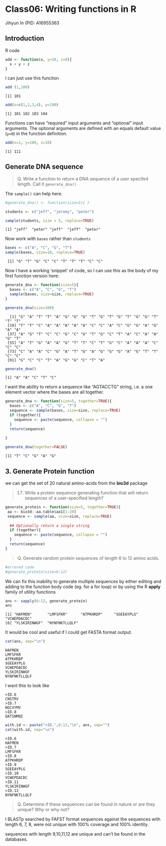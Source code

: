 # Class06: Writing functions in R
Jihyun In (PID: A16955363

## Introduction

R code

``` r
add <- function(x, y=10, z=0){
  x + y + z
}
```

I can just use this funciton

``` r
add (1,100)
```

    [1] 101

``` r
add(x=c(1,2,3,4), y=100)
```

    [1] 101 102 103 104

Functions can have “required” input arguments and “optional” input
arguments. The optional arguments are defined with an equals default
value (`y=0`) in the function definition.

``` r
add(x=1, y=100, z=10)
```

    [1] 111

## Generate DNA sequence

> Q. Write a function to return a DNA sequence of a user specifed
> length. Call it `generate_dna()`

The `sample()` can help here.

``` r
#generate_dna() <- function(size=5){ }

students <- c("jeff", "jeremy", "peter")

sample(students, size = 5, replace=TRUE)
```

    [1] "jeff"  "peter" "jeff"  "jeff"  "peter"

Now work with `bases` rather than `students`

``` r
bases <- c("A", "C", "G", "T")
sample(bases, size=10, replace=TRUE)
```

     [1] "G" "T" "G" "C" "C" "T" "T" "T" "C" "C"

Now I have a working ‘snippet’ of code, so I can use this as the body of
my first function version here:

``` r
generate_dna <- function(size=5){
  bases <- c("A", "C", "G", "T")
  sample(bases, size=size, replace=TRUE)
}
```

``` r
generate_dna(size=100)
```

      [1] "G" "A" "T" "T" "A" "G" "G" "G" "T" "G" "T" "G" "T" "G" "G" "T" "T" "T"
     [19] "T" "T" "C" "A" "A" "A" "A" "A" "C" "C" "A" "C" "G" "G" "A" "G" "A" "A"
     [37] "A" "G" "T" "C" "C" "G" "C" "G" "T" "G" "C" "T" "A" "C" "A" "A" "G" "T"
     [55] "A" "T" "G" "A" "A" "G" "T" "T" "C" "T" "G" "C" "A" "A" "A" "C" "C" "C"
     [73] "C" "A" "A" "C" "G" "A" "T" "G" "A" "G" "G" "G" "A" "G" "T" "T" "C" "C"
     [91] "G" "C" "C" "T" "A" "G" "G" "C" "T" "A"

``` r
generate_dna()
```

    [1] "A" "A" "C" "T" "C"

I want the ability to return a sequence like “AGTACCTG” string, i.e. a
one element vector where the bases are all together.

``` r
generate_dna <- function(size=5, together=TRUE){
  bases <- c("A", "C", "G", "T")
  sequence <- sample(bases, size=size, replace=TRUE)
  if (together){
    sequence <- paste(sequence, collapse = "")
  }
  return(sequence)
  
}
```

``` r
generate_dna(together=FALSE)
```

    [1] "T" "C" "G" "A" "G"

## 3. Generate Protein function

we can get the set of 20 natural amino-acids from the **bio3d** package

> 17. Write a protein sequence generating function that will return
>     sequences of a user-specified length?

``` r
generate_protein <- function(size=5, together=TRUE){
 aa <- bio3d::aa.table$aa1[1:20]
 sequence <- sample(aa, size=size, replace=TRUE)
 
  ## Optionally return a single string 
  if (together){
    sequence <- paste(sequence, collapse = "")
  }
  return(sequence)
}
```

> Q. Generate random protein sequences of length 6 to 12 amino acids.

``` r
#errored code
#generate_protein(size=6:12)
```

We can fix this inability to generate multiple sequences by either
editing and adding to the function body code (eg. for a for loop) or by
using the R **apply** family of utility functions

``` r
ans <- sapply(6:12, generate_protein)
ans
```

    [1] "HAFMEN"       "LMFSFKR"      "ATPKHRDP"     "SGEEAYPLG"    "VCWEPDACDC"  
    [6] "YLSKIRINWGF"  "NYNFNKTLLQLF"

It would be cool and useful if I could get FASTA format output.

``` r
cat(ans, sep="\n")
```

    HAFMEN
    LMFSFKR
    ATPKHRDP
    SGEEAYPLG
    VCWEPDACDC
    YLSKIRINWGF
    NYNFNKTLLQLF

I want this to look like

    >ID.6
    CNSTRV
    >ID.7
    NGCVYMV
    >ID.8
    QATSNMQI

``` r
with.id <- paste(">ID.",6:12,"\n", ans, sep="")
cat(with.id, sep="\n")
```

    >ID.6
    HAFMEN
    >ID.7
    LMFSFKR
    >ID.8
    ATPKHRDP
    >ID.9
    SGEEAYPLG
    >ID.10
    VCWEPDACDC
    >ID.11
    YLSKIRINWGF
    >ID.12
    NYNFNKTLLQLF

> Q. Determine if these sequences can be found in nature or are they
> unique? Why or why not?

I BLASTp searched by FAFST format sequences against the sequences with
length 6, 7, 8, were not unique with 100% coverage and 100% identity.

sequences with length 9,10,11,12 are unique and can’t be found in the
databases.
